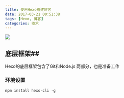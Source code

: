 ```yaml
---
title: 使用Hexo搭建博客
date: 2017-03-21 00:51:38
tags: [Hexo, 博客]
categories: 技术
---
```




![](hexo_xmind.jpg)

## 底层框架##

Hexo的底层框架包含了Git和Node.js 两部分，也是准备工作

### 环境设置

```javascript
npm install hexo-cli -g
```

